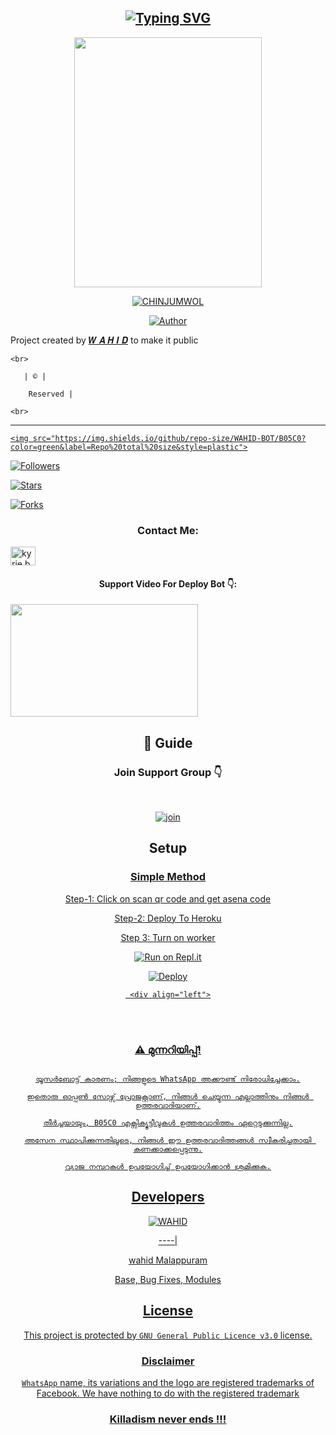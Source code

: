 <div align="center">

  

## [![Typing SVG](https://readme-typing-svg.herokuapp.com?font=Times+new+roman&color=F7001E&size=25&lines=ChinjuMwol+Whatsapp+Bot;With+Tons+of+features;Complete+Malayalam+content;Best+Bgm+Bot;Edited+from+WhatsAsena;Made+By+𝗔𝙅𝙉𝘼𝙎)](https://git.io/typing-svg)

  <a href="https://youtu.be/iRLphwWvxrs" ><img align="center" src="https://i.imgur.com/07KGGa8.jpeg" height="400" width="300" /></a>

</p>

  

  <p align="center">

<a href="#"><img title="CHINJUMWOL" src="https://img.shields.io/badge/CHINJUMWOL-green?colorA=%23ff0000&colorB=%23017e40&style=for-the-badge"></a>

</p>

  <p align="center">

<a href="https://github.com/WAHID-BOT"><img title="Author" src="https://img.shields.io/badge/Author-Ajnas-ChinjuMwol?color=f7df1e&style=for-the-badge&logo=whatsapp"></a>

</p>

</div>

<p align="center">

Project created by <a href="https://github.com/WAHID-BOT">𝑾 𝑨 𝑯 𝑰 𝑫</a> to make it public

    <br>

       | © |

        Reserved |

    <br> 

</p>

----

  <p align="center">

  <a href="httsp://github.com/WAHID-BOT/B05C0">

    <img src="https://img.shields.io/github/repo-size/WAHID-BOT/B05C0?color=green&label=Repo%20total%20size&style=plastic">

<p align="center">

<a href="https://github.com/WAHID-BOT/followers"><img title="Followers" src="https://img.shields.io/github/followers/WAHID-BOT?color=f7df1e&style=flat-square"></a>

<a href="https://github.com/WAHID-BOT/B05C0/stargazers/"><img title="Stars" src="https://img.shields.io/github/stars/WAHID-BOT/B05C0?color=f7df1e&style=flat-square"></a>

<a href="https://github.com/WAHID-BOT/B05C0/network/members"><img title="Forks" src="https://img.shields.io/github/forks/WAHID-BOT/B05C0?color=f7df1e&style=flat-square"></a>

<h3 align="center">Contact Me:</h3>

<p align="center">

<a href="https://instagram.com/w4hid_jr" target="blank"><img align="center" src="https://cdn.jsdelivr.net/npm/simple-icons@3.0.1/icons/instagram.svg" alt="kyrie.baran" height="30" width="40" /></a>

</p>

<h4 align="center">Support Video For Deploy Bot 👇:</h4>

<p align="center">

<a href="https://youtu.be/L8E4enqfYik" target="blank"><img align="center" src="https://i.ytimg.com/vi/iRLphwWvxrs/maxresdefault.jpg" height="180" width="300" /></a>

</p>

  

<div align="center">

## 📢 Guide

### Join Support Group 👇

   

<br>

  <div align="center">

    

  [![join](https://opportunitiesforyoungkenyans.co.ke/wp-content/uploads/2020/05/images.png-whatsapp.png)](https://chat.whatsapp.com/EKVj4VNByQkAIzapCt8qLl)

    

## Setup

<div align="center">

  ### <u> Simple Method <u>

  Step-1: Click on scan qr code and get asena code

  

  Step-2: Deploy To Heroku

  

  Step 3: Turn on worker

  

[![Run on Repl.it](https://www.linkpicture.com/q/Untitled-3_10.jpg)](https://replit.com/@souravkl11/Raganork-QR)

[![Deploy](https://www.linkpicture.com/q/heroku.jpg)](https://heroku.com/deploy?template=https://github.com/bot-repo/bot-setting.git)

     <div align="left">

<br>

<br >

  

### ⚠️ മുന്നറിയിപ്പ്! 

```

യൂസർബോട്ട് കാരണം; നിങ്ങളുടെ WhatsApp അക്കൗണ്ട് നിരോധിച്ചേക്കാം.

ഇതൊരു ഓപ്പൺ സോഴ്സ് പ്രോജക്റ്റാണ്, നിങ്ങൾ ചെയ്യുന്ന എല്ലാത്തിനും നിങ്ങൾ ഉത്തരവാദിയാണ്.

തീർച്ചയായും, B05C0 എക്സിക്യൂട്ടീവുകൾ ഉത്തരവാദിത്തം ഏറ്റെടുക്കുന്നില്ല.

അസേന സ്ഥാപിക്കുന്നതിലൂടെ, നിങ്ങൾ ഈ ഉത്തരവാദിത്തങ്ങൾ സ്വീകരിച്ചതായി കണക്കാക്കപ്പെടുന്നു.

വ്യാജ നമ്പറുകൾ ഉപയോഗിച്ച് ഉപയോഗിക്കാൻ ശ്രമിക്കുക.

```

## Developers

  <div align="center">

    

  [![WAHID](https://github.com/WAHID-BOT.png?size=100)](https://github.com/WAHID-BOT) 

----|

   [wahid Malappuram](https://github.com/WAHID-BOT) 

Base, Bug Fixes, Modules

  </div>

   

  

## License

This project is protected by `GNU General Public Licence v3.0` license.

### Disclaimer

`WhatsApp` name, its variations and the logo are registered trademarks of Facebook. We have nothing to do with the registered trademark

  <div align="center">

  

### Killadism never ends !!!

 

